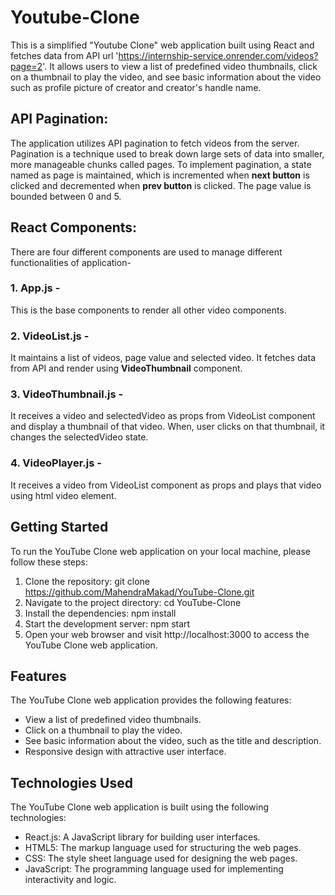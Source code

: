 # Youtube-Clone
This is a simplified "Youtube Clone" web application built using React and fetches data from API url 'https://internship-service.onrender.com/videos?page=2'.
It allows users to view a list of predefined video thumbnails, click on a thumbnail to play the video, and see basic information about the video such as profile picture of creator and creator's handle name.

## API Pagination:
The application utilizes API pagination to fetch videos from the server. Pagination is a technique used to break down large sets of data into smaller, more manageable chunks called pages. To implement pagination, a state named as page is maintained, which is incremented when **next button** is clicked and decremented when **prev button** is clicked. The page value is bounded between 0 and 5.

## React Components:
There are four different components are used to manage different functionalities of application-
### 1. App.js -
This is the base components to render all other video components.
### 2. VideoList.js - 
It maintains a list of videos, page value and selected video. It fetches data from API and render using **VideoThumbnail** component.
### 3. VideoThumbnail.js -
It receives a video and selectedVideo as props from VideoList component and 
display a thumbnail of that video. When, user clicks on that thumbnail, it changes the selectedVideo state.
### 4. VideoPlayer.js - 
It receives a video from VideoList component as props and plays that video using html video element.

## Getting Started
To run the YouTube Clone web application on your local machine, please follow these steps:
1. Clone the repository:
git clone https://github.com/MahendraMakad/YouTube-Clone.git
2. Navigate to the project directory:
cd YouTube-Clone
3. Install the dependencies: npm install
4.  Start the development server: npm start
5. Open your web browser and visit http://localhost:3000 to access the YouTube Clone web application.


## Features
The YouTube Clone web application provides the following features:
* View a list of predefined video thumbnails.
* Click on a thumbnail to play the video.
* See basic information about the video, such as the title and description.
* Responsive design with attractive user interface.

## Technologies Used
The YouTube Clone web application is built using the following technologies:
* React.js: A JavaScript library for building user interfaces.
* HTML5: The markup language used for structuring the web pages.
* CSS: The style sheet language used for designing the web pages.
* JavaScript: The programming language used for implementing interactivity   and logic.

